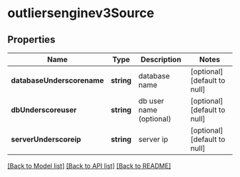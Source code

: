 # outliersenginev3Source

## Properties
Name | Type | Description | Notes
------------ | ------------- | ------------- | -------------
**databaseUnderscorename** | **string** | database name | [optional] [default to null]
**dbUnderscoreuser** | **string** | db user name (optional) | [optional] [default to null]
**serverUnderscoreip** | **string** | server ip | [optional] [default to null]

[[Back to Model list]](../README.md#documentation-for-models) [[Back to API list]](../README.md#documentation-for-api-endpoints) [[Back to README]](../README.md)


